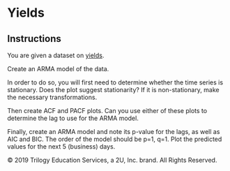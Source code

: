 # Yields

## Instructions

You are given a dataset on [yields](https://en.wikipedia.org/wiki/Yield_(finance)). 

Create an ARMA model of the data. 

In order to do so, you will first need to determine whether the time series is stationary. Does the plot suggest stationarity? If it is non-stationary, make the necessary transformations.

Then create ACF and PACF plots. Can you use either of these plots to determine the lag to use for the ARMA model. 

Finally, create an ARMA model and note its p-value for the lags, as well as AIC and BIC. The order of the model should be p=1, q=1. Plot the predicted values for the next 5 (business) days.



© 2019 Trilogy Education Services, a 2U, Inc. brand. All Rights Reserved.